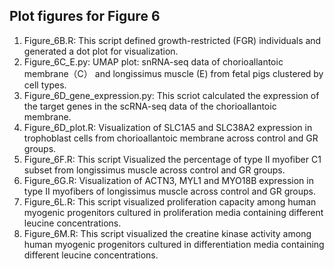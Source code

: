 ## Plot figures for Figure 6

1. Figure_6B.R: This script defined growth-restricted (FGR) individuals and generated a dot plot for visualization.
2. Figure_6C_E.py: UMAP plot: snRNA-seq data of chorioallantoic membrane（C） and longissimus muscle (E) from fetal pigs clustered by cell types.
3. Figure_6D_gene_expression.py: This scriot calculated the expression of the target genes in the scRNA-seq data of the chorioallantoic membrane.
4. Figure_6D_plot.R: Visualization of SLC1A5 and SLC38A2 expression in trophoblast cells from chorioallantoic membrane across control and GR groups.
5. Figure_6F.R: This script Visualized the percentage of type II myofiber C1 subset from longissimus muscle across control and GR groups.
6. Figure_6G.R: Visualization of ACTN3, MYL1 and MYO18B expression in type II myofibers of longissimus muscle across control and GR groups.
7. Figure_6L.R: This script visualized proliferation capacity among human myogenic progenitors cultured in proliferation media containing different leucine concentrations.
8. Figure_6M.R: This script visualized the creatine kinase activity among human myogenic progenitors cultured in differentiation  media containing different leucine concentrations.